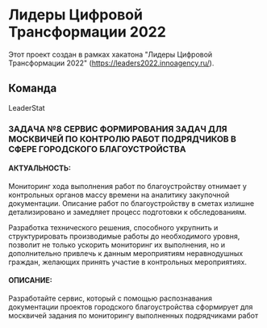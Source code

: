 # Лидеры Цифровой Трансформации 2022

Этот проект создан в рамках хакатона "Лидеры Цифровой Трансформации 2022" (https://leaders2022.innoagency.ru/).

## Команда

LeaderStat 

### ЗАДАЧА №8 СЕРВИС ФОРМИРОВАНИЯ ЗАДАЧ ДЛЯ МОСКВИЧЕЙ ПО КОНТРОЛЮ РАБОТ ПОДРЯДЧИКОВ В СФЕРЕ ГОРОДСКОГО БЛАГОУСТРОЙСТВА

#### АКТУАЛЬНОСТЬ:
Мониторинг хода выполнения работ по благоустройству отнимает у контрольных органов массу времени на аналитику закупочной документации. Описание работ по благоустройству в сметах излишне детализировано и замедляет процесс подготовки к обследованиям.

Разработка технического решения, способного укрупнить и структурировать производимые работы до необходимого уровня, позволит не только ускорить мониторинг их выполнения, но и дополнительно привлечь к данным мероприятиям неравнодушных граждан, желающих принять участие в контрольных мероприятиях.

#### ОПИСАНИЕ:
Разработайте сервис, который с помощью распознавания документации проектов городского благоустройства сформирует для москвичей задания по мониторингу выполненных подрядчиками работ
